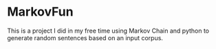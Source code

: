 # MarkovFun
This is a project I did in my free time using Markov Chain and python to generate random sentences based on an input corpus.
